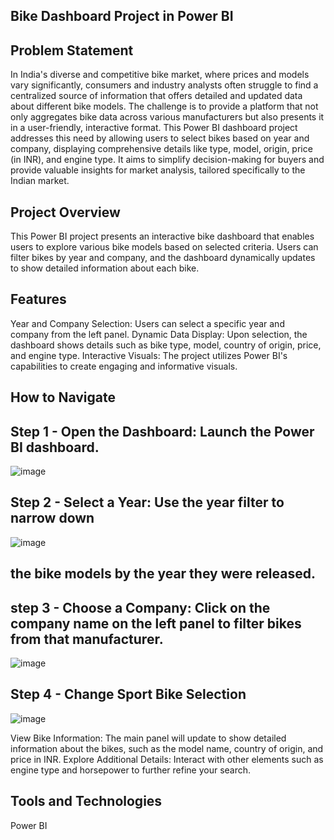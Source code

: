 ## Bike Dashboard Project in Power BI

## Problem Statement

In India's diverse and competitive bike market, where prices and models vary significantly, consumers and industry analysts often struggle to find a centralized source of information that offers detailed and updated data about different bike models. The challenge is to provide a platform that not only aggregates bike data across various manufacturers but also presents it in a user-friendly, interactive format. This Power BI dashboard project addresses this need by allowing users to select bikes based on year and company, displaying comprehensive details like type, model, origin, price (in INR), and engine type. It aims to simplify decision-making for buyers and provide valuable insights for market analysis, tailored specifically to the Indian market.

## Project Overview

This Power BI project presents an interactive bike dashboard that enables users to explore various bike models based on selected criteria. Users can filter bikes by year and company, and the dashboard dynamically updates to show detailed information about each bike.

## Features

Year and Company Selection: Users can select a specific year and company from the left panel.
Dynamic Data Display: Upon selection, the dashboard shows details such as bike type, model, country of origin, price, and engine type.
Interactive Visuals: The project utilizes Power BI's capabilities to create engaging and informative visuals.

## How to Navigate

## Step 1 - Open the Dashboard: Launch the Power BI dashboard.
![image](https://github.com/dhruvil188/Power-Bi-Sport-Bike-/assets/56564974/0e0290e3-2c90-496d-be6f-a11ec17a2d92)

## Step 2 - Select a Year: Use the year filter to narrow down
![image](https://github.com/dhruvil188/Power-Bi-Sport-Bike-/assets/56564974/63f763aa-1ce8-4985-8941-ddd3fbe065c3)

## the bike models by the year they were released.
## step 3 - Choose a Company: Click on the company name on the left panel to filter bikes from that manufacturer.
![image](https://github.com/dhruvil188/Power-Bi-Sport-Bike-/assets/56564974/27ea48fb-b5a0-4c17-b0b6-a166964c7ba3)

## Step 4 - Change Sport Bike Selection
![image](https://github.com/dhruvil188/Power-Bi-Sport-Bike-/assets/56564974/d46b0201-788d-4ada-a80a-336e19ed2f68)

View Bike Information: The main panel will update to show detailed information about the bikes, such as the model name, country of origin, and price in INR.
Explore Additional Details: Interact with other elements such as engine type and horsepower to further refine your search.

## Tools and Technologies

Power BI
